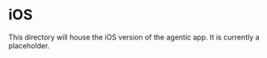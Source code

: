 # iOS

This directory will house the iOS version of the agentic app. It is currently a placeholder.

